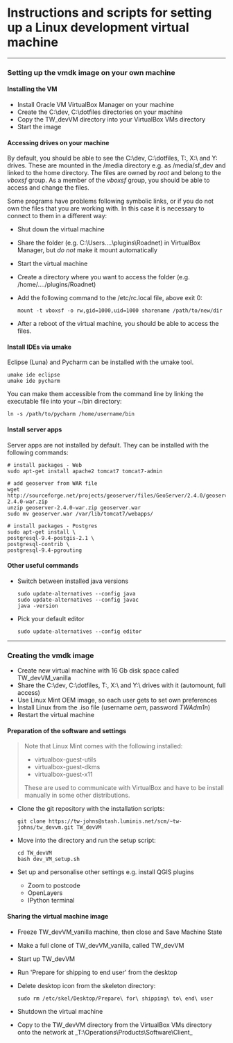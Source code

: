 # Instructions and scripts for setting up a Linux development virtual machine
- - - - - - - -

### Setting up the vmdk image on your own machine

#### Installing the VM

+  Install Oracle VM VirtualBox Manager on your machine
+  Create the C:\dev, C:\dotfiles directories on your machine
+  Copy the TW_devVM directory into your VirtualBox VMs directory
+  Start the image

#### Accessing drives on your machine

By default, you should be able to see the C:\dev, C:\dotfiles, T:\, X:\ and Y:\
drives.  These are mounted in the /media directory e.g. as /media/sf_dev and
linked to the home directory.  The files are owned by _root_ and belong to the _vboxsf_
group.  As a member of the _vboxsf_ group, you should be able to access and
change the files.

Some programs have problems following symbolic links, or if you do not own the
files that you are working with.  In this case it is necessary to connect to
them in a different way:

+  Shut down the virtual machine
+  Share the folder (e.g. C:\Users....\plugins\Roadnet) in VirtualBox Manager,
   but _do not_ make it mount automatically
+  Start the virtual machine
+  Create a directory where you want to access the folder (e.g.
   /home/..../plugins/Roadnet)
+  Add the following command to the /etc/rc.local file, above exit 0:

     ```
     mount -t vboxsf -o rw,gid=1000,uid=1000 sharename /path/to/new/dir
     ```

+  After a reboot of the virtual machine, you should be able to access the
   files.

#### Install IDEs via umake

Eclipse (Luna) and Pycharm can be installed with the umake tool.

    umake ide eclipse
    umake ide pycharm

You can make them accessible from the command line by linking the executable
file into your ~/bin directory:

    ln -s /path/to/pycharm /home/username/bin


#### Install server apps

Server apps are not installed by default.  They can be installed with the
following commands:

```
# install packages - Web
sudo apt-get install apache2 tomcat7 tomcat7-admin

# add geoserver from WAR file
wget http://sourceforge.net/projects/geoserver/files/GeoServer/2.4.0/geoserver-2.4.0-war.zip
unzip geoserver-2.4.0-war.zip geoserver.war
sudo mv geoserver.war /var/lib/tomcat7/webapps/

# install packages - Postgres
sudo apt-get install \
postgresql-9.4-postgis-2.1 \
postgresql-contrib \
postgresql-9.4-pgrouting
```

#### Other useful commands

+ Switch between installed java versions

    ```
    sudo update-alternatives --config java
    sudo update-alternatives --config javac
    java -version
    ```

+ Pick your default editor

    ```
    sudo update-alternatives --config editor
    ```

- - - - - - - -

### Creating the vmdk image

+  Create new virtual machine with 16 Gb disk space called TW_devVM_vanilla
+  Share the C:\dev, C:\dotfiles, T:\, X:\ and Y:\ drives with it (automount,
   full access)
+  Use Linux Mint OEM image, so each user gets to set own preferences
+  Install Linux from the .iso file (username _oem_, password _TWAdm1n_)
+  Restart the virtual machine

#### Preparation of the software and settings

> Note that Linux Mint comes with the following installed:
>
> + virtualbox-guest-utils
> + virtualbox-guest-dkms
> + virtualbox-guest-x11
>
> These are used to communicate with VirtualBox and have to be install manually in some other distributions.

+  Clone the git repository with the installation scripts:

    ```
    git clone https://tw-johns@stash.luminis.net/scm/~tw-johns/tw_devvm.git TW_devVM
    ```

+  Move into the directory and run the setup script:

    ```
    cd TW_devVM
    bash dev_VM_setup.sh
    ```

+  Set up and personalise other settings e.g. install QGIS plugins
    + Zoom to postcode
    + OpenLayers
    + IPython terminal


#### Sharing the virtual machine image

+  Freeze TW_devVM_vanilla machine, then close and Save Machine State
+  Make a full clone of TW_devVM_vanilla, called TW_devVM
+  Start up TW_devVM
+  Run 'Prepare for shipping to end user' from the desktop
+  Delete desktop icon from the skeleton directory:

    ```
    sudo rm /etc/skel/Desktop/Prepare\ for\ shipping\ to\ end\ user
    ```

+  Shutdown the virtual machine
+  Copy to the TW_devVM directory from the VirtualBox VMs directory onto the
   network at _T:\Operations\Products\Software\Client\_
